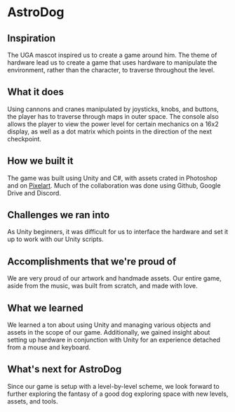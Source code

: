 # AstroDog
## Inspiration
The UGA mascot inspired us to create a game around him. The theme of hardware lead us to create a game that uses hardware to manipulate the environment, rather than the character, to traverse throughout the level.
## What it does
Using cannons and cranes manipulated by joysticks, knobs, and buttons, the player has to traverse through maps in outer space. The console also allows the player to view the power level for certain mechanics on a 16x2 display, as well as a dot matrix which points in the direction of the next checkpoint.
## How we built it
The game was built using Unity and C#, with assets crated in Photoshop and on [Pixelart](pixelart.com). Much of the collaboration was done using Github, Google Drive and Discord.
## Challenges we ran into
As Unity beginners, it was difficult for us to interface the hardware and set it up to work with our Unity scripts.
## Accomplishments that we're proud of
We are very proud of our artwork and handmade assets. Our entire game, aside from the music, was built from scratch, and made with love.
## What we learned
We learned a ton about using Unity and managing various objects and assets in the scope of our game. Additionally, we gained insight about setting up hardware in conjunction with Unity for an experience detached from a mouse and keyboard.
## What's next for AstroDog
Since our game is setup with a level-by-level scheme, we look forward to further exploring the fantasy of a good dog exploring space with new levels, assets, and tools.
